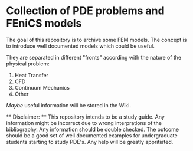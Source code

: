 # Collection of PDE problems and FEniCS models

The goal of this repository is to archive some FEM models. The concept is to introduce well documented models which could be useful.

They are separated in different "fronts" according with the nature of the physical problem:
  1. Heat Transfer
  2. CFD
  3. Continuum Mechanics
  4. Other
  
*Maybe* useful information will be stored in the Wiki.


** Disclaimer: ** This repository intends to be a study guide. Any information might be incorrect due to wrong interprations of the bibliography. Any information should be double checked. The outcome should be a good set of well documented examples for undergraduate students starting to study PDE's. Any help will be greatly appritiated.
